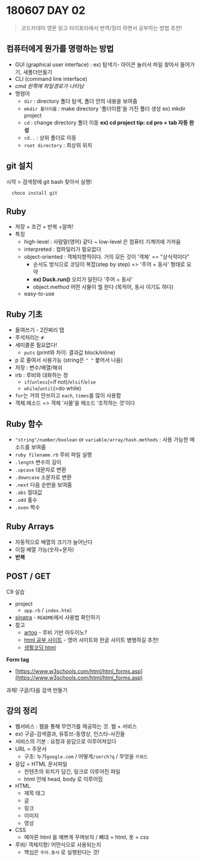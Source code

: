 # 180607 DAY 02
> 코드카데미 영문 읽고 타이포라에서 번역/정리 하면서 공부하는 방법 추천!

## 컴퓨터에게 뭔가를 명령하는 방법
- GUI (graphical user interface) : ex) 탐색기- 아이콘 눌러서 파일 찾아서 들어가기, 새폴더만들기
- CLI (command line interface)
- *cmd 왼쪽에 파일경로가 나타남*
- 명령어
  - `dir` : directory 폴더 탐색, 폴더 안의 내용을 보여줌
  - `mkdir 폴더이름` : make directory '폴더이름'을 가진 폴더 생성 ex) mkdir project
  - `cd` : change directory 폴더 이동 **ex) cd project tip: cd pro + tab 자동 완성** 
  - `cd..` : 상위 폴더로 이동
  - `root directory` : 최상위 위치

## git 설치
시작 > 검색창에 git bash 찾아서 실행!

```console
  choco install git
```

## Ruby
- 저장 + 조건 + 반복 +알파!
- 특징
  - high-level : 사람말(영어) 같다 ~ low-level 은 컴퓨터 기계어에 가까움
  - interpreted : 컴파일러가 필요없다
  - object-oriented : 객체지향적이다. 거의 모든 것이 '객체' == "상식적이다"
    - 순서도 방식으로 코딩이 복잡(step by step) => '주어 + 동사' 형태로 요약
    - **ex) Duck.run()** 오리가 달린다 '주어 + 동사'
    - object.method 어떤 사물이 뭘 한다 (목적어, 동사 이기도 하다)
  - easy-to-use
## Ruby 기초
- 들여쓰기 - 2칸짜리 탭
- 주석처리는 `#`
- 세미콜론 필요없다!
  - `puts` (print와 차이: 결과값 block/inline)
- p 로 줄여서 사용가능 (string은 `" "` 붙어서 나옴)
- 저장 : 변수/배열/해쉬
- irb : 루비와 대화하는 창
  - `if`/`unless`(=if not)/`elsif`/`else`
  - `while`/`until`(=do while)
- `for`는 거의 안쓰이고 `each`, `times`를 많이 사용함
- 객체.메소드 => 객체 ‘사물’을 메소드 ‘조작하는 것’이다

## Ruby 함수
- `"string"/number/boolean` or `variable/array/hash.methods` : 사용 가능한 메소드를 보여줌
- `ruby filename.rb` 루비 파일 실행
- `.length` 변수의 길이
- `.upcase` 대문자로 변환
- `.downcase` 소문자로 변환
- `.next` 다음 순번을 보여줌
- `.abs` 절대값
- `.odd` 홀수
- `.even` 짝수

## Ruby Arrays
- 자동적으로 배열의 크기가 늘어난다
- 이질 배열 가능(숫자+문자)
- **반복**

## POST / GET
C9 실습

- project
  - `app.rb` / `index.html`
- [sinatra](http://sinatrarb.com/intro-ko.html) - `README`에서 사용법 확인하기
- 참고
  - [artoo](http://artoo.io/) - 루비 기반 아두이노?
  - [html 공부 사이트](https://www.codecademy.com/courses/web-beginner-ko/0/1?curriculum_id=52004431abf8213adb000b57) - 영어 사이트와 한글 사이트 병행하길 추천!
  - [생활코딩 html](https://opentutorials.org/course/2039)

**Form tag**

- [https://www.w3schools.com/html/html_forms.asp](https://www.w3schools.com/html/html_forms.asp)

과제! 구글/다음 검색 만들기

## **강의 정리**
- 웹서비스 : 웹을 통해 무언가를 제공하는 것. 웹 + 서비스
- ex) 구글-검색결과, 유튜브-동영상, 인스타-사진들
- 서비스의 기본 : 요청과 응답으로 이루어져있다
- URL = 주문서
  - 구조: 누가`google.com` / 어떻게`/serch?q` / 무엇을 `키워드`
- 응답 = HTML 문서파일
  - 컨텐츠의 위치가 담긴, 링크로 이루어진 파일
  - html 안에 head, body 로 이루어짐
- HTML
  - 제목 태그
  - 글
  - 링크
  - 이미지 
  - 영상
- CSS
  - 메마른 html 을 예쁘게 꾸며보자 / 뼈대 = html, 옷 = css
- 루비/ 객체지향/ 어떤식으로 사용되는지
  - 핵심은 `주어.동사` 로 실행된다는 것!
